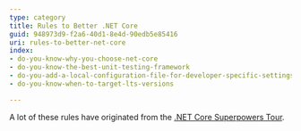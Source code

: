 ```yaml
---
type: category
title: Rules to Better .NET Core
guid: 948973d9-f2a6-40d1-8e4d-90edb5e85416
uri: rules-to-better-net-core
index:
- do-you-know-why-you-choose-net-core
- do-you-know-the-best-unit-testing-framework
- do-you-add-a-local-configuration-file-for-developer-specific-settings
- do-you-know-when-to-target-lts-versions

---
```

A lot of these rules have originated from the [.NET Core Superpowers Tour](https&#58;//www.ssw.com.au/ssw/Events/Training/NET-Core-Superpowers-Tour.aspx).

